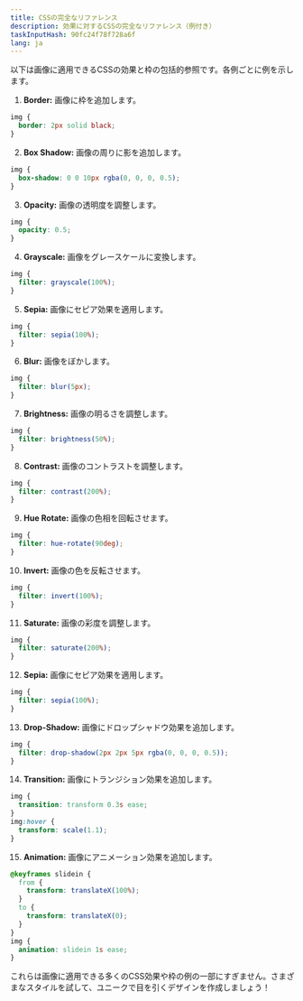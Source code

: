 ```yaml
---
title: CSSの完全なリファレンス
description: 効果に対するCSSの完全なリファレンス（例付き）
taskInputHash: 90fc24f78f728a6f
lang: ja
---
```

以下は画像に適用できるCSSの効果と枠の包括的参照です。各例ごとに例を示します。

1. **Border:** 画像に枠を追加します。

```css
img {
  border: 2px solid black;
}
```

2. **Box Shadow:** 画像の周りに影を追加します。

```css
img {
  box-shadow: 0 0 10px rgba(0, 0, 0, 0.5);
}
```

3. **Opacity:** 画像の透明度を調整します。

```css
img {
  opacity: 0.5;
}
```

4. **Grayscale:** 画像をグレースケールに変換します。

```css
img {
  filter: grayscale(100%);
}
```

5. **Sepia:** 画像にセピア効果を適用します。

```css
img {
  filter: sepia(100%);
}
```

6. **Blur:** 画像をぼかします。

```css
img {
  filter: blur(5px);
}
```

7. **Brightness:** 画像の明るさを調整します。

```css
img {
  filter: brightness(50%);
}
```

8. **Contrast:** 画像のコントラストを調整します。

```css
img {
  filter: contrast(200%);
}
```

9. **Hue Rotate:** 画像の色相を回転させます。

```css
img {
  filter: hue-rotate(90deg);
}
```

10. **Invert:** 画像の色を反転させます。

```css
img {
  filter: invert(100%);
}
```

11. **Saturate:** 画像の彩度を調整します。

```css
img {
  filter: saturate(200%);
}
```

12. **Sepia:** 画像にセピア効果を適用します。

```css
img {
  filter: sepia(100%);
}
```

13. **Drop-Shadow:** 画像にドロップシャドウ効果を追加します。

```css
img {
  filter: drop-shadow(2px 2px 5px rgba(0, 0, 0, 0.5));
}
```

14. **Transition:** 画像にトランジション効果を追加します。

```css
img {
  transition: transform 0.3s ease;
}
img:hover {
  transform: scale(1.1);
}
```

15. **Animation:** 画像にアニメーション効果を追加します。

```css
@keyframes slidein {
  from {
    transform: translateX(100%);
  }
  to {
    transform: translateX(0);
  }
}
img {
  animation: slidein 1s ease;
}
```

これらは画像に適用できる多くのCSS効果や枠の例の一部にすぎません。さまざまなスタイルを試して、ユニークで目を引くデザインを作成しましょう！
